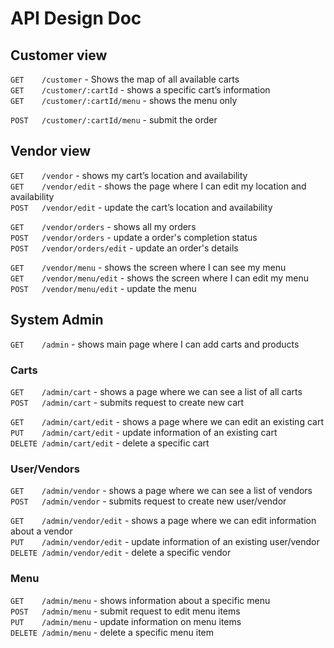 # API Design Doc

## Customer view

`GET    /customer` - Shows the map of all available carts  
`GET    /customer/:cartId` - shows a specific cart’s information  
`GET    /customer/:cartId/menu` - shows the menu only  

`POST   /customer/:cartId/menu` - submit the order  

## Vendor view

`GET    /vendor` - shows my cart’s location and availability  
`GET    /vendor/edit` - shows the page where I can edit my location and availability  
`POST   /vendor/edit` - update the cart’s location and availability

`GET    /vendor/orders` - shows all my orders  
`POST   /vendor/orders` - update a order's completion status  
`POST   /vendor/orders/edit` - update an order's details  

`GET    /vendor/menu` - shows the screen where I can see my menu  
`GET    /vendor/menu/edit` - shows the screen where I can edit my menu
`POST   /vendor/menu/edit` - update the menu

## System Admin

`GET    /admin` - shows main page where I can add carts and products  

### Carts

`GET    /admin/cart` - shows a page where we can see a list of all carts  
`POST   /admin/cart` - submits request to create new cart  

`GET    /admin/cart/edit` - shows a page where we can edit an existing cart  
`PUT    /admin/cart/edit` - update information of an existing cart  
`DELETE /admin/cart/edit` - delete a specific cart  

### User/Vendors

`GET    /admin/vendor` - shows a page where we can see a list of vendors  
`POST   /admin/vendor` - submits request to create new user/vendor  

`GET    /admin/vendor/edit` - shows a page where we can edit information about a vendor  
`PUT    /admin/vendor/edit` - update information of an existing user/vendor  
`DELETE /admin/vendor/edit` - delete a specific vendor  

### Menu

`GET    /admin/menu` - shows information about a specific menu  
`POST   /admin/menu` - submit request to edit menu items  
`PUT    /admin/menu` - update information on menu items  
`DELETE /admin/menu` - delete a specific menu item